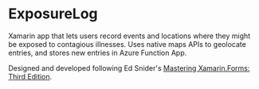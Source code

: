 # ExposureLog

Xamarin app that lets users record events and locations where they might be exposed to contagious illnesses. Uses native maps APIs to geolocate entries, and stores new entries in Azure Function App. 

Designed and developed following Ed Snider's [Mastering Xamarin.Forms: Third Edition](https://www.packtpub.com/mobile/mastering-xamarin-forms-third-edition).
